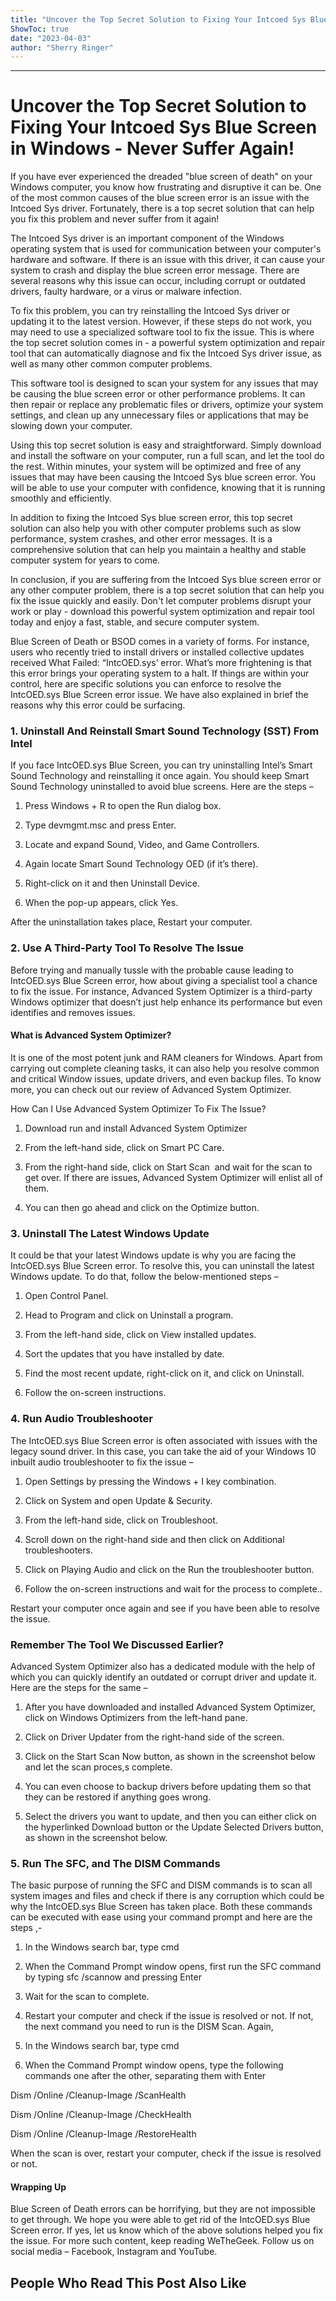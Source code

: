 ```yaml
---
title: "Uncover the Top Secret Solution to Fixing Your Intcoed Sys Blue Screen in Windows - Never Suffer Again!"
ShowToc: true 
date: "2023-04-03"
author: "Sherry Ringer"
---
```

*****
# Uncover the Top Secret Solution to Fixing Your Intcoed Sys Blue Screen in Windows - Never Suffer Again!

If you have ever experienced the dreaded "blue screen of death" on your Windows computer, you know how frustrating and disruptive it can be. One of the most common causes of the blue screen error is an issue with the Intcoed Sys driver. Fortunately, there is a top secret solution that can help you fix this problem and never suffer from it again!

The Intcoed Sys driver is an important component of the Windows operating system that is used for communication between your computer's hardware and software. If there is an issue with this driver, it can cause your system to crash and display the blue screen error message. There are several reasons why this issue can occur, including corrupt or outdated drivers, faulty hardware, or a virus or malware infection.

To fix this problem, you can try reinstalling the Intcoed Sys driver or updating it to the latest version. However, if these steps do not work, you may need to use a specialized software tool to fix the issue. This is where the top secret solution comes in - a powerful system optimization and repair tool that can automatically diagnose and fix the Intcoed Sys driver issue, as well as many other common computer problems.

This software tool is designed to scan your system for any issues that may be causing the blue screen error or other performance problems. It can then repair or replace any problematic files or drivers, optimize your system settings, and clean up any unnecessary files or applications that may be slowing down your computer.

Using this top secret solution is easy and straightforward. Simply download and install the software on your computer, run a full scan, and let the tool do the rest. Within minutes, your system will be optimized and free of any issues that may have been causing the Intcoed Sys blue screen error. You will be able to use your computer with confidence, knowing that it is running smoothly and efficiently.

In addition to fixing the Intcoed Sys blue screen error, this top secret solution can also help you with other computer problems such as slow performance, system crashes, and other error messages. It is a comprehensive solution that can help you maintain a healthy and stable computer system for years to come.

In conclusion, if you are suffering from the Intcoed Sys blue screen error or any other computer problem, there is a top secret solution that can help you fix the issue quickly and easily. Don't let computer problems disrupt your work or play - download this powerful system optimization and repair tool today and enjoy a fast, stable, and secure computer system.


Blue Screen of Death or BSOD comes in a variety of forms. For instance, users who recently tried to install drivers or installed collective updates received What Failed: “IntcOED.sys’ error. What’s more frightening is that this error brings your operating system to a halt. If things are within your control, here are specific solutions you can enforce to resolve the IntcOED.sys Blue Screen error issue. We have also explained in brief the reasons why this error could be surfacing.
 
### 1. Uninstall And Reinstall Smart Sound Technology (SST) From Intel
 
If you face IntcOED.sys Blue Screen, you can try uninstalling Intel’s Smart Sound Technology and reinstalling it once again. You should keep Smart Sound Technology uninstalled to avoid blue screens. Here are the steps –
 
1. Press Windows + R to open the Run dialog box.
 
2. Type devmgmt.msc and press Enter.
 

 
3. Locate and expand Sound, Video, and Game Controllers.
 
4. Again locate Smart Sound Technology OED (if it’s there).
 
5. Right-click on it and then Uninstall Device.
 
6. When the pop-up appears, click Yes.
 
After the uninstallation takes place, Restart your computer.
 
### 2. Use A Third-Party Tool To Resolve The Issue
 
Before trying and manually tussle with the probable cause leading to IntcOED.sys Blue Screen error, how about giving a specialist tool a chance to fix the issue. For instance, Advanced System Optimizer is a third-party Windows optimizer that doesn’t just help enhance its performance but even identifies and removes issues.
 
#### What is Advanced System Optimizer?
 
It is one of the most potent junk and RAM cleaners for Windows. Apart from carrying out complete cleaning tasks, it can also help you resolve common and critical Window issues, update drivers, and even backup files. To know more, you can check out our review of Advanced System Optimizer.
 
How Can I Use Advanced System Optimizer To Fix The Issue?
 
1. Download run and install Advanced System Optimizer
 
2. From the left-hand side, click on Smart PC Care.
 
3. From the right-hand side, click on Start Scan  and wait for the scan to get over. If there are issues, Advanced System Optimizer will enlist all of them.
 
4. You can then go ahead and click on the Optimize button.
 
### 3. Uninstall The Latest Windows Update
 
It could be that your latest Windows update is why you are facing the IntcOED.sys Blue Screen error. To resolve this, you can uninstall the latest Windows update. To do that, follow the below-mentioned steps –
 
1. Open Control Panel.
 
2. Head to Program and click on Uninstall a program.
 
3. From the left-hand side, click on View installed updates.
 
4. Sort the updates that you have installed by date.
 
5. Find the most recent update, right-click on it, and click on Uninstall.
 
6. Follow the on-screen instructions.
 
### 4. Run Audio Troubleshooter
 
The IntcOED.sys Blue Screen error is often associated with issues with the legacy sound driver. In this case, you can take the aid of your Windows 10 inbuilt audio troubleshooter to fix the issue –
 
1. Open Settings by pressing the Windows + I key combination.
 
2. Click on System and open Update & Security.
 
3. From the left-hand side, click on Troubleshoot.
 
4. Scroll down on the right-hand side and then click on Additional troubleshooters.
 
5. Click on Playing Audio and click on the Run the troubleshooter button.
 
6. Follow the on-screen instructions and wait for the process to complete..
 
Restart your computer once again and see if you have been able to resolve the issue.
 
### Remember The Tool We Discussed Earlier?
 
Advanced System Optimizer also has a dedicated module with the help of which you can quickly identify an outdated or corrupt driver and update it. Here are the steps for the same –
 
1. After you have downloaded and installed Advanced System Optimizer, click on Windows Optimizers from the left-hand pane.
 
2. Click on Driver Updater from the right-hand side of the screen.
 
3. Click on the Start Scan Now button, as shown in the screenshot below and let the scan proces,s complete.
 
4. You can even choose to backup drivers before updating them so that they can be restored if anything goes wrong.
 
5. Select the drivers you want to update, and then you can either click on the hyperlinked Download button or the Update Selected Drivers button, as shown in the screenshot below.
 
### 5. Run The SFC, and The DISM Commands
 
The basic purpose of running the SFC and DISM commands is to scan all system images and files and check if there is any corruption which could be why the IntcOED.sys Blue Screen has taken place. Both these commands can be executed with ease using your command prompt and here are the steps ,-
 
1. In the Windows search bar, type cmd
 
2. When the Command Prompt window opens, first run the SFC command by typing sfc /scannow and pressing Enter
 
3. Wait for the scan to complete.
 
4. Restart your computer and check if the issue is resolved or not. If not, the next command you need to run is the DISM Scan. Again,
 
5. In the Windows search bar, type cmd
 
6. When the Command Prompt window opens, type the following commands one after the other, separating them with Enter
 
Dism /Online /Cleanup-Image /ScanHealth
 
Dism /Online /Cleanup-Image /CheckHealth
 
Dism /Online /Cleanup-Image /RestoreHealth
 
When the scan is over, restart your computer, check if the issue is resolved or not.
 
#### Wrapping Up
 
Blue Screen of Death errors can be horrifying, but they are not impossible to get through. We hope you were able to get rid of the IntcOED.sys Blue Screen error. If yes, let us know which of the above solutions helped you fix the issue. For more such content, keep reading WeTheGeek. Follow us on social media – Facebook, Instagram and YouTube.
 
##  People Who Read This Post Also Like 



